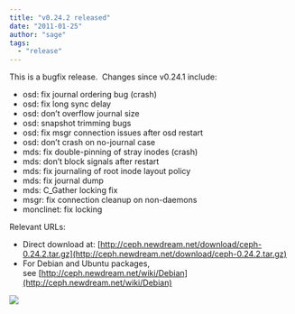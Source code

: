 ```yaml
---
title: "v0.24.2 released"
date: "2011-01-25"
author: "sage"
tags: 
  - "release"
---
```


This is a bugfix release.  Changes since v0.24.1 include:

- osd: fix journal ordering bug (crash)
- osd: fix long sync delay
- osd: don’t overflow journal size
- osd: snapshot trimming bugs
- osd: fix msgr connection issues after osd restart
- osd: don’t crash on no-journal case
- mds: fix double-pinning of stray inodes (crash)
- mds: don’t block signals after restart
- mds: fix journaling of root inode layout policy
- mds: fix journal dump
- mds: C\_Gather locking fix
- msgr: fix connection cleanup on non-daemons
- monclinet: fix locking

Relevant URLs:

- Direct download at: [http://ceph.newdream.net/download/ceph-0.24.2.tar.gz](http://ceph.newdream.net/download/ceph-0.24.2.tar.gz)
- For Debian and Ubuntu packages, see [http://ceph.newdream.net/wiki/Debian](http://ceph.newdream.net/wiki/Debian)

![](http://track.hubspot.com/__ptq.gif?a=268973&k=14&bu=http://ceph.com&r=http://ceph.com/releases/v0-24-2-released/&bvt=rss&p=wordpress)
